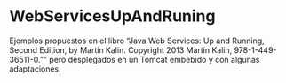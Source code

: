 # WebServicesUpAndRuning
Ejemplos propuestos en el libro “Java Web Services: Up and Running, Second Edition, by Martin Kalin. Copyright 2013 Martin Kalin, 978-1-449-36511-0.”" pero desplegados en un Tomcat embebido y con algunas adaptaciones.
